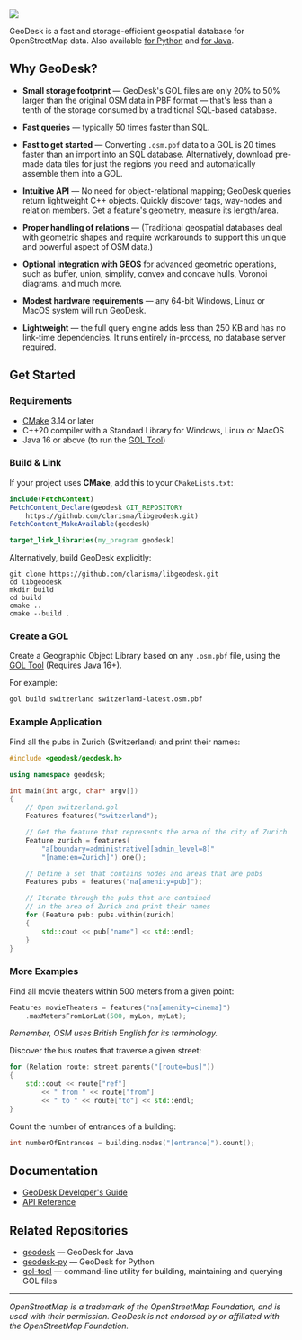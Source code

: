 <img src="https://docs.geodesk.com/img/github-header.png">

GeoDesk is a fast and storage-efficient geospatial database for OpenStreetMap data. 
Also available [for Python](http://www.github.com/clarisma/geodesk-py) and [for Java](http://www.github.com/clarisma/geodesk).

## Why GeoDesk?

- **Small storage footprint** &mdash; GeoDesk's GOL files are only 20% to 50% larger than the original OSM data in PBF format &mdash; that's less than a tenth of the storage consumed by a traditional SQL-based database.

- **Fast queries** &mdash; typically 50 times faster than SQL. 

- **Fast to get started** &mdash; Converting `.osm.pbf` data to a GOL is 20 times faster than an import into an SQL database. Alternatively, download pre-made data tiles for just the regions you need and automatically assemble them into a GOL.

- **Intuitive API** &mdash; No need for object-relational mapping; GeoDesk queries return lightweight C++ objects. Quickly discover tags, way-nodes and relation members. Get a feature's geometry, measure its length/area. 
 
- **Proper handling of relations** &mdash; (Traditional geospatial databases deal with geometric shapes and require workarounds to support this unique and powerful aspect of OSM data.)

- **Optional integration with GEOS** for advanced geometric operations, such as buffer, union, simplify, convex and concave hulls, Voronoi diagrams, and much more.

- **Modest hardware requirements** &mdash; any 64-bit Windows, Linux or MacOS system will run GeoDesk.

- **Lightweight** &mdash; the full query engine adds less than 250 KB and has no link-time dependencies. 
  It runs entirely in-process, no database server required.
 
## Get Started

### Requirements

- [CMake](https://cmake.org/download) 3.14 or later
- C++20 compiler with a Standard Library for Windows, Linux or MacOS
- Java 16 or above (to run the [GOL Tool](https://docs.geodesk.com/gol))
 
### Build & Link

If your project uses **CMake**, add this to your `CMakeLists.txt`:

```cmake
include(FetchContent)
FetchContent_Declare(geodesk GIT_REPOSITORY 
    https://github.com/clarisma/libgeodesk.git)
FetchContent_MakeAvailable(geodesk)

target_link_libraries(my_program geodesk)
```

Alternatively, build GeoDesk explicitly:

```
git clone https://github.com/clarisma/libgeodesk.git
cd libgeodesk
mkdir build
cd build
cmake ..
cmake --build .
```

### Create a GOL

Create a Geographic Object Library based on any `.osm.pbf` file, using the 
[GOL Tool](https://www.geodesk.com/download) (Requires Java 16+).

For example:

```
gol build switzerland switzerland-latest.osm.pbf
```

### Example Application

Find all the pubs in Zurich (Switzerland) and print their names:

```cpp
#include <geodesk/geodesk.h>

using namespace geodesk;

int main(int argc, char* argv[])
{
    // Open switzerland.gol
    Features features("switzerland");      

    // Get the feature that represents the area of the city of Zurich
    Feature zurich = features(
        "a[boundary=administrative][admin_level=8]"
        "[name:en=Zurich]").one();

    // Define a set that contains nodes and areas that are pubs
    Features pubs = features("na[amenity=pub]");

    // Iterate through the pubs that are contained 
    // in the area of Zurich and print their names
    for (Feature pub: pubs.within(zurich)
    {
        std::cout << pub["name"] << std::endl;
    }
}
```

### More Examples

Find all movie theaters within 500 meters from a given point:

```cpp
Features movieTheaters = features("na[amenity=cinema]")
    .maxMetersFromLonLat(500, myLon, myLat);
```

*Remember, OSM uses British English for its terminology.*

Discover the bus routes that traverse a given street:

```cpp
for (Relation route: street.parents("[route=bus]"))
{
    std::cout << route["ref"] 
        << " from " << route["from"] 
        << " to " << route["to"] << std::endl;
}
```

Count the number of entrances of a building:

```cpp
int numberOfEntrances = building.nodes("[entrance]").count();
```

## Documentation

- [GeoDesk Developer's Guide](https://docs.geodesk.com/cpp)
- [API Reference](https://cppdoc.geodesk.com)

## Related Repositories

- [geodesk](http://www.github.com/clarisma/geodesk) &mdash; GeoDesk for Java
- [geodesk-py](http://www.github.com/clarisma/geodesk) &mdash; GeoDesk for Python
- [gol-tool](http://www.github.com/clarisma/gol-tool) &mdash; command-line utility for building, maintaining and querying GOL files

---

*OpenStreetMap is a trademark of the OpenStreetMap Foundation, and is used with their permission. GeoDesk is not endorsed by or affiliated with the OpenStreetMap Foundation.*
